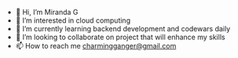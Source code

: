 - 👋 Hi, I’m Miranda G
- 👀 I’m interested in cloud computing
- 🌱 I’m currently learning backend development and codewars daily
- 💞️ I’m looking to collaborate on project that will enhance my skills 
- 📫 How to reach me charmingganger@gmail.com 

<!---
Bringthekidz/Bringthekidz is a ✨ special ✨ repository because its `README.md` (this file) appears on your GitHub profile.
You can click the Preview link to take a look at your changes.
--->
